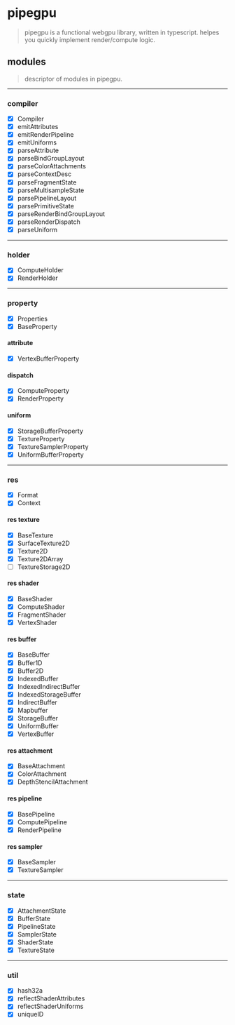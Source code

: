 # pipegpu

> pipegpu is a functional webgpu library, written in typescript. helpes you quickly implement render/compute logic.

## modules
> descriptor of modules in pipegpu.
---
### compiler
- [x] Compiler
- [x] emitAttributes
- [x] emitRenderPipeline
- [x] emitUniforms
- [x] parseAttribute
- [x] parseBindGroupLayout
- [x] parseColorAttachments
- [x] parseContextDesc
- [x] parseFragmentState
- [x] parseMultisampleState
- [x] parsePipelineLayout
- [x] parsePrimitiveState
- [x] parseRenderBindGroupLayout
- [x] parseRenderDispatch
- [x] parseUniform
---
### holder
- [x] ComputeHolder
- [x] RenderHolder
---
### property
- [x] Properties
- [x] BaseProperty
#### attribute
- [x] VertexBufferProperty
#### dispatch
- [x] ComputeProperty
- [x] RenderProperty
#### uniform
- [x] StorageBufferProperty
- [x] TextureProperty
- [x] TextureSamplerProperty
- [x] UniformBufferProperty
---
### res
- [x] Format
- [x] Context
#### res texture
- [x] BaseTexture
- [x] SurfaceTexture2D
- [x] Texture2D
- [x] Texture2DArray
- [ ] TextureStorage2D
#### res shader
- [x] BaseShader 
- [x] ComputeShader
- [x] FragmentShader
- [x] VertexShader
#### res buffer
- [x] BaseBuffer 
- [x] Buffer1D
- [x] Buffer2D
- [x] IndexedBuffer
- [x] IndexedIndirectBuffer
- [x] IndexedStorageBuffer
- [x] IndirectBuffer
- [x] Mapbuffer
- [x] StorageBuffer
- [x] UniformBuffer
- [x] VertexBuffer
#### res attachment
- [x] BaseAttachment
- [x] ColorAttachment 
- [x] DepthStencilAttachment
#### res pipeline
- [x] BasePipeline 
- [x] ComputePipeline 
- [x] RenderPipeline 
#### res sampler
- [x] BaseSampler
- [x] TextureSampler
---
### state
- [x] AttachmentState
- [x] BufferState
- [x] PipelineState
- [x] SamplerState
- [x] ShaderState
- [x] TextureState
---
### util
- [x] hash32a
- [x] reflectShaderAttributes
- [x] reflectShaderUniforms
- [x] uniqueID
